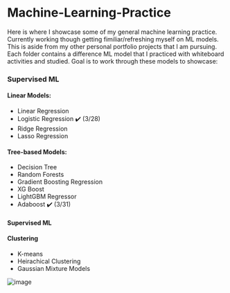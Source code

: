 # Machine-Learning-Practice

Here is where I showcase some of my general machine learning practice. Currently working though getting fimiliar/refreshing myself on ML models. This is aside from my other personal portfolio projects that I am pursuing. Each folder contains a difference ML model that I practiced with whiteboard activities and studied. Goal is to work through these models to showcase:

### Supervised ML
#### Linear Models:
- Linear Regression 
- Logistic Regression ✔️ (3/28)
- Ridge Regression
- Lasso Regression

#### Tree-based Models:
- Decision Tree 
- Random Forests
- Gradient Boosting Regression 
- XG Boost
- LightGBM Regressor 
- Adaboost ✔️ (3/31)

#### Supervised ML

#### Clustering
- K-means
- Heirachical Clustering
- Gaussian Mixture Models 


![image](https://user-images.githubusercontent.com/94020684/228683005-32085971-fe17-43db-8f5d-6a8fa9ab32b6.png)
